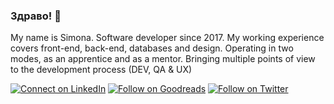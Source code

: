 ### Здраво! 👋

My name is Simona. Software developer since 2017. My working experience covers front-end, back-end, databases and design. 
Operating in two modes, as an apprentice and as a mentor. Bringing multiple points of view to the development process (DEV, QA & UX)

[![Connect on LinkedIn](https://img.shields.io/badge/--linkedin?label=LinkedIn&logo=LinkedIn&style=social)](https://www.linkedin.com/in/spaunova/) 
[![Follow on Goodreads](https://img.shields.io/badge/--goodreads?label=goodreads&logo=goodreads&style=social)](https://www.goodreads.com/user/show/8622906-simona-paunova)
[![Follow on Twitter](https://img.shields.io/badge/--twitter?label=Twitter&logo=Twitter&style=social)](https://twitter.com/paunova_s) 
